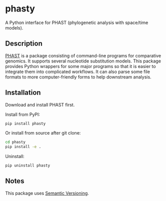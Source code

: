 # phasty
A Python interface for PHAST (phylogenetic analysis with space/time models).

## Description
[PHAST](http://compgen.cshl.edu/phast/) is a package consisting of command-line programs for comparative genomics. It supports several nucleotide substitution models. This package provides Python wrappers for some major programs so that it is easier to integrate them into complicated workflows. It can also parse some file formats to more computer-friendly forms to help downstream analysis.

## Installation
Download and install PHAST first.

Install from PyPI:
```bash
pip install phasty
```
Or install from source after git clone:
```bash
cd phasty
pip install -e .
```
Uninstall:
```bash
pip uninstall phasty
```

## Notes
This package uses [Semantic Versioning](https://semver.org/).
